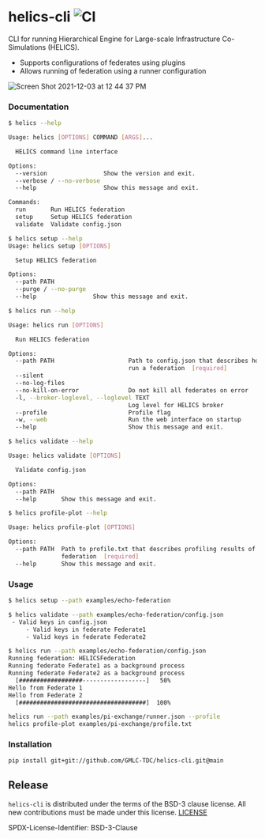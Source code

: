 # helics-cli ![CI](https://github.com/GMLC-TDC/helics-cli/workflows/CI/badge.svg)

CLI for running Hierarchical Engine for Large-scale Infrastructure Co-Simulations (HELICS).

- Supports configurations of federates using plugins
- Allows running of federation using a runner configuration

![Screen Shot 2021-12-03 at 12 44 37 PM](https://user-images.githubusercontent.com/1813121/144663638-e158a58c-e48d-4df9-8813-ccf24cc60381.png)


### Documentation

```bash
$ helics --help

Usage: helics [OPTIONS] COMMAND [ARGS]...

  HELICS command line interface

Options:
  --version                Show the version and exit.
  --verbose / --no-verbose
  --help                   Show this message and exit.

Commands:
  run       Run HELICS federation
  setup     Setup HELICS federation
  validate  Validate config.json

```

```bash
$ helics setup --help
Usage: helics setup [OPTIONS]

  Setup HELICS federation

Options:
  --path PATH
  --purge / --no-purge
  --help                Show this message and exit.
```

```bash
$ helics run --help

Usage: helics run [OPTIONS]

  Run HELICS federation

Options:
  --path PATH                     Path to config.json that describes how to
                                  run a federation  [required]
  --silent
  --no-log-files
  --no-kill-on-error              Do not kill all federates on error
  -l, --broker-loglevel, --loglevel TEXT
                                  Log level for HELICS broker
  --profile                       Profile flag
  -w, --web                       Run the web interface on startup
  --help                          Show this message and exit.
```

```bash
$ helics validate --help

Usage: helics validate [OPTIONS]

  Validate config.json

Options:
  --path PATH
  --help       Show this message and exit.
```

```bash
$ helics profile-plot --help

Usage: helics profile-plot [OPTIONS]

Options:
  --path PATH  Path to profile.txt that describes profiling results of a
               federation  [required]
  --help       Show this message and exit.
```

### Usage

```bash
$ helics setup --path examples/echo-federation

$ helics validate --path examples/echo-federation/config.json
 - Valid keys in config.json
     - Valid keys in federate Federate1
     - Valid keys in federate Federate2

$ helics run --path examples/echo-federation/config.json
Running federation: HELICSFederation
Running federate Federate1 as a background process
Running federate Federate2 as a background process
  [##################------------------]   50%
Hello from Federate 1
Hello from Federate 2
  [####################################]  100%

```

```bash
helics run --path examples/pi-exchange/runner.json --profile
helics profile-plot examples/pi-exchange/profile.txt
```

### Installation

```
pip install git+git://github.com/GMLC-TDC/helics-cli.git@main
```

## Release

`helics-cli` is distributed under the terms of the BSD-3 clause license. All new
contributions must be made under this license. [LICENSE](LICENSE)

SPDX-License-Identifier: BSD-3-Clause
